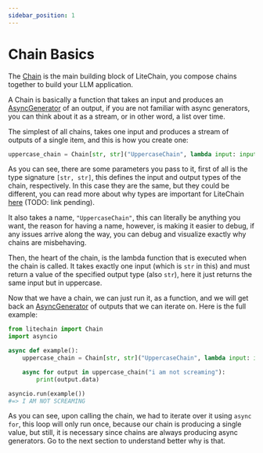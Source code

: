 ```yaml
---
sidebar_position: 1
---
```


# Chain Basics

The [Chain](/reference/litechain/index.html#chain) is the main building block of LiteChain, you compose chains together to build your LLM application.

A Chain is basically a function that takes an input and produces an [AsyncGenerator](https://peps.python.org/pep-0525/) of an output, if you are not familiar with async generators, you can think about it as a stream, or in other word, a list over time.

The simplest of all chains, takes one input and produces a stream of outputs of a single item, and this is how you create one:

```python
uppercase_chain = Chain[str, str]("UppercaseChain", lambda input: input.upper())
```

As you can see, there are some parameters you pass to it, first of all is the type signature `[str, str]`, this defines the input and output types of the chain, respectively. In this case they are the same, but they could be different, you can read more about why
types are important for LiteChain [here](#) (TODO: link pending).

It also takes a name, `"UppercaseChain"`, this can literally be anything you want, the reason for having a name, however, is making it easier to debug, if any issues arrive along the way, you can debug and visualize exactly why chains are misbehaving.

Then, the heart of the chain, is the lambda function that is executed when the chain is called. It takes exactly one input (which is `str` in this) and must return a value of the specified output type (also `str`), here it just returns the same input but in uppercase.

Now that we have a chain, we can just run it, as a function, and we will get back an [AsyncGenerator](https://peps.python.org/pep-0525/) of outputs that we can iterate on. Here is the full example:

```python
from litechain import Chain
import asyncio

async def example():
    uppercase_chain = Chain[str, str]("UppercaseChain", lambda input: input.upper())

    async for output in uppercase_chain("i am not screaming"):
        print(output.data)

asyncio.run(example())
#=> I AM NOT SCREAMING
```

As you can see, upon calling the chain, we had to iterate over it using `async for`, this loop will only run once, because our chain is producing a single value, but still, it is necessary since chains are always producing async generators.
Go to the next section to understand better why is that.